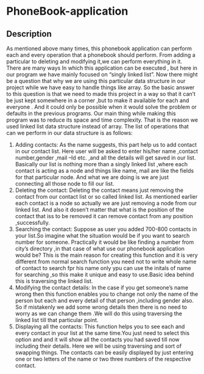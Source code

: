 # PhoneBook-application

## Description
As mentioned above many times, this phonebook application can perform each and every 
operation that a phonebook should perform. From adding a particular to deleting and 
modifying it,we can perform everything in it. There are many ways In which this 
application can be executed , but here in our program we have mainly focused on “singly 
linked list”. Now there might be a question that why we are using this particular data 
structure in our project while we have easy to handle things like array. So the basic answer 
to this question is that we need to made this project in a way so that it can’t be just kept 
somewhere in a corner ,but to make it available for each and everyone . And it could only be 
possible when it would solve the problem or defaults in the previous programs. Our main 
thing while making this program was to reduce its space and time complexity. That is the 
reason we used linked list data structure instead of array.
The list of operations that can we perform in our data structure is as follows:
1) Adding contacts:
As the name suggests, this part help us to add contact in our contact list. Here user will be 
asked to enter his/her name ,contact number,gender ,mail –Id etc. ,and all the details will get 
saved in our list. Basically our list is nothing more than a singly linked list ,where each 
contact is acting as a node and things like name, mail are like the fields for that particular 
node. And what we are doing is we are just connecting all those node to fill our list.
2) Deleting the contact:
Deleting the contact means just removing the contact from our contact list or so called 
linked list. As mentioned earlier each contact is a node so actually we are just removing a 
node from our linked list. And also it dosen’t matter that what is the position of the contact 
that iss to be removed it can remove contact from any position ,successfully.
3) Searching the contact:
Suppose as user you added 700-800 contacts in your list.So imagine what the situation 
would be if you want to search number for someone. Practically it would be like finding a 
number from city’s directory ,in that case of what use our phonebook application would be? 
This is the main reason for creating this function and it is very different from normal search 
function you need not to write whole name of contact to search fpr his name only ypu can 
use the initals of name for searching ,so this make it unique and easy to use.Basic idea 
behind this is traversing the linked list.
4) Modifying the contact details:
In the case if you get someone’s name wrong then this function enables you to change not 
only the name of the person but each and every detail of that person ,including gender also. 
So if mistakenly we add some wrong details then there is no need to worry as we can 
change them .We will do this using traversing the linked list till that particular point.
5) Displaying all the contacts:
This function helps you to see each and every contact in your list at the same time.You just 
need to select this option and and it will show all the contacts you had saved till now 
including their details. Here we will be using traversing and sort of swapping things. The 
contacts can be easily displayed by just entering one or two letters of the name or two three 
numbers of the respective contact.
